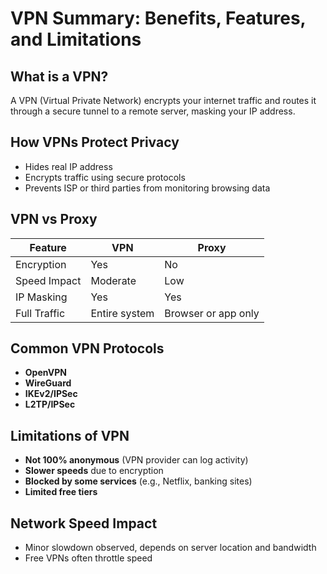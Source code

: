 # VPN Summary: Benefits, Features, and Limitations

## What is a VPN?
A VPN (Virtual Private Network) encrypts your internet traffic and routes it through a secure tunnel to a remote server, masking your IP address.

## How VPNs Protect Privacy
- Hides real IP address
- Encrypts traffic using secure protocols
- Prevents ISP or third parties from monitoring browsing data

## VPN vs Proxy
| Feature        | VPN                         | Proxy                          |
|----------------|------------------------------|-------------------------------|
| Encryption     | Yes                          | No                            |
| Speed Impact   | Moderate                     | Low                           |
| IP Masking     | Yes                          | Yes                           |
| Full Traffic   | Entire system                | Browser or app only           |

## Common VPN Protocols
- **OpenVPN**
- **WireGuard**
- **IKEv2/IPSec**
- **L2TP/IPSec**

## Limitations of VPN
- **Not 100% anonymous** (VPN provider can log activity)
- **Slower speeds** due to encryption
- **Blocked by some services** (e.g., Netflix, banking sites)
- **Limited free tiers**

## Network Speed Impact
- Minor slowdown observed, depends on server location and bandwidth
- Free VPNs often throttle speed
